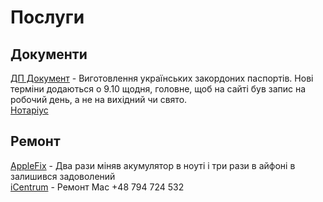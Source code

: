 # Послуги


## Документи
[ДП Документ][1] - Виготовлення українських закордоних паспортів. Нові терміни додаються о 9.10 щодня, головне, щоб на сайті був запис на робочий день, а не на вихідний чи свято.<br />
[Нотаріус][2]	
		
## Ремонт	
[AppleFix][3] - Два рази міняв акумулятор в ноуті і три рази в айфоні в
залишився задоволений<br />
[iCentrum][4] - Ремонт Mac +48 794 724 532


<!-- resources -->

[1]: https://wroclaw.pasport.org.ua/
[2]: https://www.borzemska-notariusz.pl/	
[3]: https://maps.app.goo.gl/U8PqrgPsdY8XUbuT7
[4]: https://maps.app.goo.gl/9xjyRfJvq6jyAq2n6?g_st=ic
